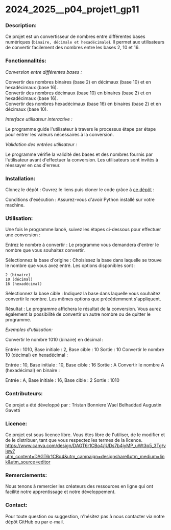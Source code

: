 # 2024_2025__p04_projet1_gp11
### Description:

Ce projet est un convertisseur de nombres entre différentes bases numériques (``binaire, décimale et hexadécimale``). Il permet aux utilisateurs de convertir facilement des nombres entre les bases 2, 10 et 16.


### Fonctionnalités:


*Conversion entre différentes bases :*

Convertir des nombres binaires (base 2) en décimaux (base 10) et en hexadécimaux (base 16).  
Convertir des nombres décimaux (base 10) en binaires (base 2) et en hexadécimaux (base 16).  
Convertir des nombres hexadécimaux (base 16) en binaires (base 2) et en décimaux (base 10).  

*Interface utilisateur interactive :*

Le programme guide l'utilisateur à travers le processus étape par étape pour entrer les valeurs nécessaires à la conversion.


*Validation des entrées utilisateur :*

Le programme vérifie la validité des bases et des nombres fournis par l'utilisateur avant d'effectuer la conversion.
Les utilisateurs sont invités à réessayer en cas d'erreur.


### Installation:

Clonez le dépôt : Ouvrez le liens puis cloner le code grâce à [ce dépôt](https://github.com/votre-username/2024_2025__p04_projet1_gp11.git) :

Conditions d'exécution : Assurez-vous d'avoir Python installé sur votre machine.

### Utilisation:
Une fois le programme lancé, suivez les étapes ci-dessous pour effectuer une conversion :

Entrez le nombre à convertir : Le programme vous demandera d'entrer le nombre que vous souhaitez convertir.

Sélectionnez la base d'origine : Choisissez la base dans laquelle se trouve le nombre que vous avez entré. Les options disponibles sont :

``2 (binaire)``  
``10 (décimal)``  
``16 (hexadécimal)``  

Sélectionnez la base cible : Indiquez la base dans laquelle vous souhaitez convertir le nombre. Les mêmes options que précédemment s'appliquent.

Résultat : Le programme affichera le résultat de la conversion. Vous aurez également la possibilité de convertir un autre nombre ou de quitter le programme.

*Exemples d'utilisation:*

Convertir le nombre 1010 (binaire) en décimal :

Entrée : 1010, Base initiale : 2, Base cible : 10
Sortie : 10
Convertir le nombre 10 (décimal) en hexadécimal :

Entrée : 10, Base initiale : 10, Base cible : 16
Sortie : A
Convertir le nombre A (hexadécimal) en binaire :

Entrée : A, Base initiale : 16, Base cible : 2
Sortie : 1010


### Contributeurs:
Ce projet a été développé par :
Tristan Bonniere
Wael Belhaddad
Augustin Gavetti


### Licence:

Ce projet est sous licence libre. Vous êtes libre de l'utiliser, de le modifier et de le distribuer, tant que vous respectez les termes de la licence.
https://www.canva.com/design/DAGT6r1CBo4/jUDs7b4jyMP_uWt3p5_3Tg/view?utm_content=DAGT6r1CBo4&utm_campaign=designshare&utm_medium=link&utm_source=editor

### Remerciements:

Nous tenons à remercier les créateurs des ressources en ligne qui ont facilité notre apprentissage et notre développement.

### Contact:

Pour toute question ou suggestion, n'hésitez pas à nous contacter via notre dépôt GitHub ou par e-mail.
